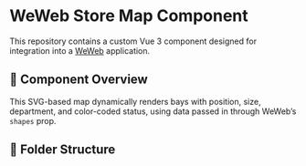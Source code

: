 # WeWeb Store Map Component

This repository contains a custom Vue 3 component designed for integration into a [WeWeb](https://www.weweb.io) application.

## 🔧 Component Overview

This SVG-based map dynamically renders bays with position, size, department, and color-coded status, using data passed in through WeWeb’s `shapes` prop.

## 📁 Folder Structure
